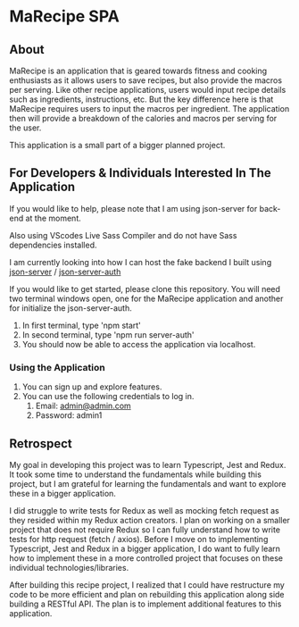 # MaRecipe SPA

## About

MaRecipe is an application that is geared towards fitness and cooking enthusiasts as it allows users to save recipes, but also provide the macros per serving. Like other recipe applications, users would input recipe details such as ingredients, instructions, etc. But the key difference here is that MaRecipe requires users to input the macros per ingredient. The application then will provide a breakdown of the calories and macros per serving for the user.

This application is a small part of a bigger planned project.

## For Developers & Individuals Interested In The Application

If you would like to help, please note that I am using json-server for back-end at the moment.

Also using VScodes Live Sass Compiler and do not have Sass dependencies installed.

I am currently looking into how I can host the fake backend I built using [json-server](https://www.npmjs.com/package/json-server) / [json-server-auth](https://www.npmjs.com/package/json-server-auth)

If you would like to get started, please clone this repository.
You will need two terminal windows open, one for the MaRecipe application and another for initialize the json-server-auth.

1. In first terminal, type 'npm start'
2. In second terminal, type 'npm run server-auth'
3. You should now be able to access the application via localhost.

### Using the Application

1. You can sign up and explore features.
2. You can use the following credentials to log in.
    1. Email: admin@admin.com
    2. Password: admin1

## Retrospect

My goal in developing this project was to learn Typescript, Jest and Redux. It took some time to understand the fundamentals while building this project, but I am grateful for learning the fundamentals and want to explore these in a bigger application.

I did struggle to write tests for Redux as well as mocking fetch request as they resided within my Redux action creators. I plan on working on a smaller project that does not require Redux so I can fully understand how to write tests for http request (fetch / axios). Before I move on to implementing Typescript, Jest and Redux in a bigger application, I do want to fully learn how to implement these in a more controlled project that focuses on these individual technologies/libraries.

After building this recipe project, I realized that I could have restructure my code to be more efficient and plan on rebuilding this application along side building a RESTful API. The plan is to implement additional features to this application.
